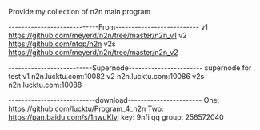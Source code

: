 Provide my collection of n2n main program

----------------------------From--------------------------
v1   https://github.com/meyerd/n2n/tree/master/n2n_v1
v2   https://github.com/ntop/n2n
v2s  https://github.com/meyerd/n2n/tree/master/n2n_v2

--------------------------Supernode-----------------------
supernode for test
v1  n2n.lucktu.com:10082
v2  n2n.lucktu.com:10086
v2s n2n.lucktu.com:10088

---------------------------download-----------------------
One: https://github.com/lucktu/Program_4_n2n
Two: https://pan.baidu.com/s/1nwuKlvj   key: 9nfi
qq group: 256572040
